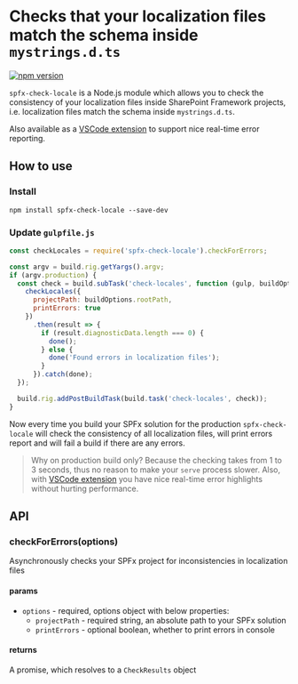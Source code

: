 # Checks that your localization files match the schema inside `mystrings.d.ts`

[![npm version](https://badge.fury.io/js/spfx-check-locale.svg)](https://badge.fury.io/js/spfx-check-locale)

`spfx-check-locale` is a Node.js module which allows you to check the consistency of your localization files inside SharePoint Framework projects, i.e. localization files match the schema inside `mystrings.d.ts`.

Also available as a [VSCode extension](https://github.com/s-KaiNet/spfx-check-locale/blob/master/vscode/README.md) to support nice real-time error reporting.

## How to use

### Install

`npm install spfx-check-locale --save-dev`

### Update `gulpfile.js`

```javascript
const checkLocales = require('spfx-check-locale').checkForErrors;

const argv = build.rig.getYargs().argv;
if (argv.production) {
  const check = build.subTask('check-locales', function (gulp, buildOptions, done) {
    checkLocales({
      projectPath: buildOptions.rootPath,
      printErrors: true
    })
      .then(result => {
        if (result.diagnosticData.length === 0) {
          done();
        } else {
          done('Found errors in localization files');
        }
      }).catch(done);
  });

  build.rig.addPostBuildTask(build.task('check-locales', check));
}
```

Now every time you build your SPFx solution for the production `spfx-check-locale` will check the consistency of all localization files, will print errors report and will fail a build if there are any errors.  

> Why on production build only? Because the checking takes from 1 to 3 seconds, thus no reason to make your `serve` process slower. Also, with [VSCode extension](https://github.com/s-KaiNet/spfx-check-locale/blob/master/vscode/README.md) you have nice real-time error highlights without hurting performance.

## API

### checkForErrors(options)

Asynchronously checks your SPFx project for inconsistencies in localization files

#### params

- `options` - required, options object with below properties:
  - `projectPath` - required string, an absolute path to your SPFx solution
  - `printErrors` - optional boolean, whether to print errors in console

#### returns

A promise, which resolves to a `CheckResults` object

